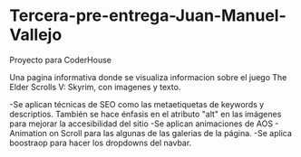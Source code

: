 # Tercera-pre-entrega-Juan-Manuel-Vallejo


Proyecto para CoderHouse

Una pagina informativa donde se visualiza informacion sobre el juego The Elder Scrolls V: Skyrim, con imagenes y texto.

-Se aplican técnicas de SEO como las metaetiquetas de keywords y descriptios. También se hace énfasis en el atributo "alt" en las imágenes para mejorar la accesibilidad del sitio
-Se aplican animaciones de AOS - Animation on Scroll para las algunas de las galerias de la página.
-Se aplica boostraop para hacer los dropdowns del navbar.
